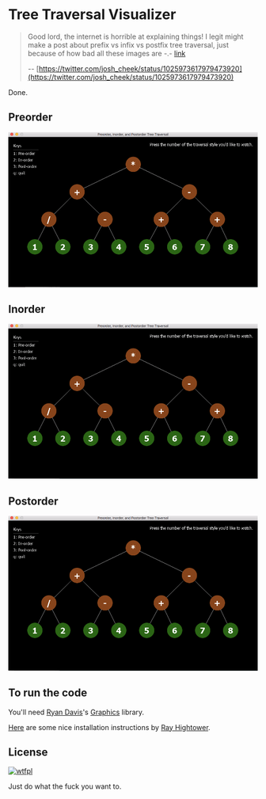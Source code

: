 Tree Traversal Visualizer
=========================

> Good lord, the internet is horrible at explaining things! I legit might make a post about prefix vs infix vs postfix tree traversal, just because of how bad all these images are -.- [link](https://www.google.com/search?safe=off&biw=1440&bih=816&tbm=isch&sa=1&ei=iIVmW5jTAsjV5gKMkJPYBQ&q=preorder+traversal+tree&oq=preorder+traversal+tree&gs_l=img.3..0i8i30l5j0i24.3013.4124..4320...0.0...81.487.8......1....1..gws-wiz-img.......0i8i7i30.XRchNSkZJs4)
>
> -- [https://twitter.com/josh_cheek/status/1025973617979473920](https://twitter.com/josh_cheek/status/1025973617979473920)

Done.


Preorder
--------

![preorder tree traversal animation](images/preorder-tree-traversal.gif)


Inorder
-------

![preorder tree traversal animation](images/inorder-tree-traversal.gif)


Postorder
---------

![preorder tree traversal animation](images/postorder-tree-traversal.gif)


To run the code
---------------

You'll need [Ryan Davis](https://twitter.com/the_zenspider)'s
[Graphics](https://github.com/zenspider/graphics) library.

[Here](http://rayhightower.com/blog/2017/02/15/animated-graphics-in-ruby/)
are some nice installation instructions by
[Ray Hightower](https://twitter.com/RayHightower).


License
-------

[![wtfpl](http://www.wtfpl.net/wp-content/uploads/2012/12/wtfpl-badge-1.png)](http://www.wtfpl.net/about/)

Just do what the fuck you want to.
